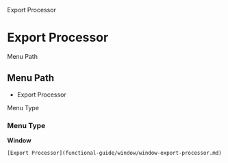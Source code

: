 
Export Processor
# Export Processor



Menu Path
## Menu Path



- Export Processor

Menu Type
### Menu Type

**Window**


```
[Export Processor](functional-guide/window/window-export-processor.md)
```